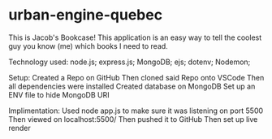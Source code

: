 # urban-engine-quebec

This is Jacob's Bookcase!
This application is an easy way to tell the coolest guy you know (me) which books I need to read.

Technology used:
node.js;
express.js;
MongoDB;
ejs;
dotenv;
Nodemon;

Setup:
Created a Repo on GitHub
Then cloned said Repo onto VSCode
Then all dependencies were installed
Created database on MongoDB
Set up an ENV file to hide MongoDB URI

Implimentation:
Used node app.js to make sure it was listening on port 5500
Then viewed on localhost:5500/
Then pushed it to GitHub
Then set up live render
